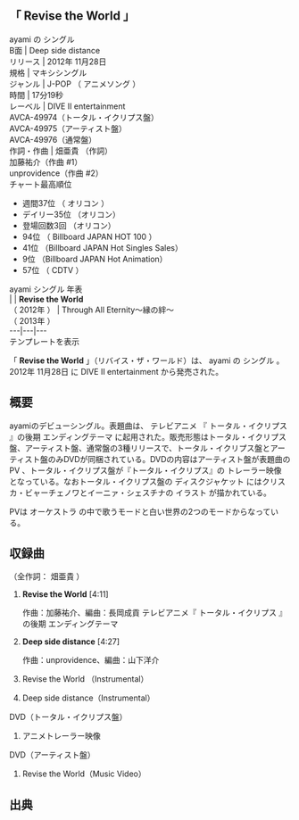 「  Revise the World  」  
---  
ayami  の  シングル  
B面  |  Deep side distance   
リリース  |  2012年  11月28日   
規格  |  マキシシングル   
ジャンル  |  J-POP  （  アニメソング  ）   
時間  |  17分19秒   
レーベル  |  DIVE II entertainment    
AVCA-49974（トータル・イクリプス盤）  
AVCA-49975（アーティスト盤）  
AVCA-49976（通常盤）  
作詞・作曲  |  畑亜貴  （作詞）   
加藤祐介（作曲 #1）  
unprovidence（作曲 #2）  
チャート最高順位  
  
  * 週間37位  （  オリコン  ） 
  * デイリー35位  （オリコン） 
  * 登場回数3回  （オリコン） 
  * 94位  （  Billboard JAPAN HOT 100  ） 
  * 41位  （Billboard JAPAN Hot Singles Sales） 
  * 9位  （Billboard JAPAN Hot Animation） 
  * 57位  （  CDTV  ） 

  
ayami  シングル 年表  
|  |  **Revise the World**   
（  2012年  ）  |  Through All Eternity〜縁の絆〜    
（  2013年  ）  
---|---|---  
テンプレートを表示  
  
「 **Revise the World** 」（リバイス・ザ・ワールド）は、  ayami  の  シングル  。  2012年  11月28日  に
DIVE II entertainment  から発売された。

##  概要  

ayamiのデビューシングル。表題曲は、  テレビアニメ  『  トータル・イクリプス  』の後期  エンディングテーマ
に起用された。販売形態はトータル・イクリプス盤、アーティスト盤、通常盤の3種リリースで、トータル・イクリプス盤とアーティスト盤のみDVDが同梱されている。DVDの内容はアーティスト盤が表題曲の
PV  、トータル・イクリプス盤が『トータル・イクリプス』の  トレーラー映像  となっている。なおトータル・イクリプス盤の  ディスクジャケット
にはクリスカ・ビャーチェノワとイーニァ・シェスチナの  イラスト  が描かれている。

PVは  オーケストラ  の中で歌うモードと白い世界の2つのモードからなっている。

##  収録曲  

（全作詞：  畑亜貴  ）

  1. **Revise the World** [4:11] 

     作曲：加藤祐介、編曲：長岡成貢 
     テレビアニメ『  トータル・イクリプス  』の後期  エンディングテーマ 
  2. **Deep side distance** [4:27] 

     作曲：unprovidence、編曲：山下洋介 
  3. Revise the World （Instrumental） 
  4. Deep side distance（Instrumental） 

DVD（トータル・イクリプス盤）

  1. アニメトレーラー映像 

DVD（アーティスト盤）

  1. Revise the World（Music Video） 

##  出典  

